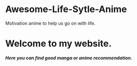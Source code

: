 # Awesome-Life-Sytle-Anime
Motivation anime to help us go on with life.
# Welcome to my website.
##### Here you can find good manga or anime recommendation.
